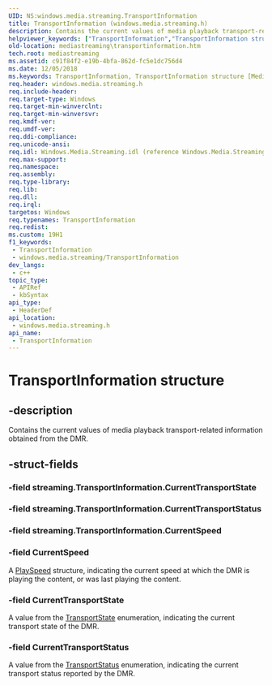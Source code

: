 ```yaml
---
UID: NS:windows.media.streaming.TransportInformation
title: TransportInformation (windows.media.streaming.h)
description: Contains the current values of media playback transport-related information obtained from the DMR.
helpviewer_keywords: ["TransportInformation","TransportInformation structure [Media Streaming API]","mediastreaming.transportinformation","windows/TransportInformation"]
old-location: mediastreaming\transportinformation.htm
tech.root: mediastreaming
ms.assetid: c91f84f2-e19b-4bfa-862d-fc5e1dc756d4
ms.date: 12/05/2018
ms.keywords: TransportInformation, TransportInformation structure [Media Streaming API], mediastreaming.transportinformation, windows/TransportInformation
req.header: windows.media.streaming.h
req.include-header: 
req.target-type: Windows
req.target-min-winverclnt: 
req.target-min-winversvr: 
req.kmdf-ver: 
req.umdf-ver: 
req.ddi-compliance: 
req.unicode-ansi: 
req.idl: Windows.Media.Streaming.idl (reference Windows.Media.Streaming.idl)
req.max-support: 
req.namespace: 
req.assembly: 
req.type-library: 
req.lib: 
req.dll: 
req.irql: 
targetos: Windows
req.typenames: TransportInformation
req.redist: 
ms.custom: 19H1
f1_keywords:
 - TransportInformation
 - windows.media.streaming/TransportInformation
dev_langs:
 - c++
topic_type:
 - APIRef
 - kbSyntax
api_type:
 - HeaderDef
api_location:
 - windows.media.streaming.h
api_name:
 - TransportInformation
---
```


# TransportInformation structure


## -description

Contains the current values of media playback transport-related information obtained from the DMR.

## -struct-fields

### -field streaming.TransportInformation.CurrentTransportState

### -field streaming.TransportInformation.CurrentTransportStatus

### -field streaming.TransportInformation.CurrentSpeed

### -field CurrentSpeed

A <a href="https://docs.microsoft.com/previous-versions/windows/desktop/legacy/hh828990(v=vs.85)">PlaySpeed</a> structure, indicating the current speed at which the DMR is playing the content, or was last playing the content.

### -field CurrentTransportState

A value from the <a href="https://docs.microsoft.com/windows/desktop/mediastreaming/transportstate">TransportState</a> enumeration, indicating the current transport state of the DMR.

### -field CurrentTransportStatus

A value from the <a href="https://docs.microsoft.com/windows/desktop/mediastreaming/transportstatus">TransportStatus</a> enumeration, indicating the current transport status reported by the DMR.

